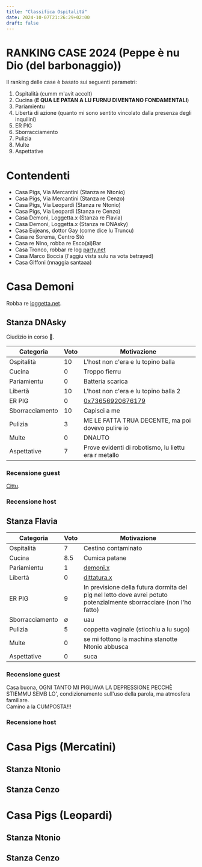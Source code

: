 ```yaml
---
title: "Classifica Ospitalitá"
date: 2024-10-07T21:26:29+02:00
draft: false
---
```


# RANKING CASE 2024 (Peppe è nu Dio (del barbonaggio))
Il ranking delle case è basato sui seguenti parametri:
1. Ospitalità (cumm m'avit accolt)
2. Cucina (**E QUA LE PATAN A LU FURNU DIVENTANO FONDAMENTALI**)
3. Pariamientu 
4. Libertà di azione (quanto mi sono sentito vincolato dalla presenza degli inquilini)
5. ER PIG
6. Sborracciamento
7. Pulizia
8. Multe
9. Aspettative

# Contendenti
+ Casa Pigs, Via Mercantini (Stanza re Ntonio)
+ Casa Pigs, Via Mercantini (Stanza re Cenzo)
+ Casa Pigs, Via Leopardi (Stanza re Ntonio)
+ Casa Pigs, Via Leopardi (Stanza re Cenzo)
+ Casa Demoni, Loggetta.x (Stanza re Flavia)
+ Casa Demoni, Loggetta.x (Stanza re DNAsky)
+ Casa Eujeans, dottor Gay (come dice lu Truncu)
+ Casa re Sorema, Centro Stò 
+ Casa re Nino, robba re Esco(al)Bar
+ Casa Tronco, robbar re log [party.net](https://it.wikipedia.org/wiki/Tronco)
+ Casa Marco Boccia (l'aggiu vista sulu na vota betrayed)
+ Casa Giffoni (nnaggia santaaa)

# Casa Demoni
Robba re [loggetta.net](https://g.co/kgs/ZjmhgSV).

## Stanza DNAsky
Giudizio in corso 🤖.

| Categoria       | Voto | Motivazione                                                                      |
|-----------------|------|----------------------------------------------------------------------------------|
| Ospitalità      | 10   | L'host non c'era e lu topino balla                                               |
| Cucina          | 0    | Troppo fierru                                                                    |
| Pariamientu     | 0    | Batteria scarica                                                                 |
| Libertà         | 10   | L'host non c'era e lu topino balla 2                                             |
| ER PIG          | 0    | [0x73656920676179](https://www.rapidtables.com/convert/number/ascii-to-hex.html) |
| Sborracciamento | 10   | Capisci a me                                                                     |
| Pulizia         | 3    | ME LE FATTA TRUA DECENTE, ma poi dovevo pulire io                                |
| Multe           | 0    | DNAUTO                                                                           |
| Aspettative     | 7    | Prove evidenti di robotismo, lu liettu era r metallo                             |

### Recensione guest
[Cittu](https://www.youtube.com/watch?v=UAG_FBZJVJ8).
### Recensione host

## Stanza Flavia
| Categoria       | Voto | Motivazione                                                                                                         |
|-----------------|------|---------------------------------------------------------------------------------------------------------------------|
| Ospitalità      | 7    | Cestino contaminato                                                                                                 |
| Cucina          | 8.5  | Cumica patane                                                                                                       |
| Pariamientu     | 1    | [demoni.x](https://it.wikipedia.org/wiki/Gerarchia_dei_demoni)                                                      |
| Libertà         | 0    | [dittatura.x](https://it.wikipedia.org/wiki/Benito_Mussolini)                                                       |
| ER PIG          | 9    | In previsione della futura dormita del pig nel letto dove avrei potuto potenzialmente sborracciare (non l'ho fatto) |
| Sborracciamento | ∅    | uau                                                                                                                 |
| Pulizia         | 5    | coppetta vaginale (sticchiu a lu sugo)                                                                              |
| Multe           | 0    | se mi fottono la machina stanotte Ntonio abbusca                                                                    |
| Aspettative     | 0    | suca                                                                                                                |

### Recensione guest
Casa buona, OGNI TANTO MI PIGLIAVA LA DEPRESSIONE PECCHÈ STIEMMU SEMB LO', condizionamento sull'uso della parola, ma atmosfera familiare.  
Camino a la CUMPOSTA!!!   
### Recensione host

# Casa Pigs (Mercatini)
## Stanza Ntonio

## Stanza Cenzo

# Casa Pigs (Leopardi)
## Stanza Ntonio
## Stanza Cenzo

